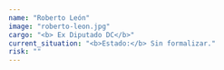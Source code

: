 ```yaml
---
name: "Roberto León"
image: "roberto-leon.jpg"
cargo: "<b> Ex Diputado DC</b>"
current_situation: "<b>Estado:</b> Sin formalizar." 
risk: ""
---
```

